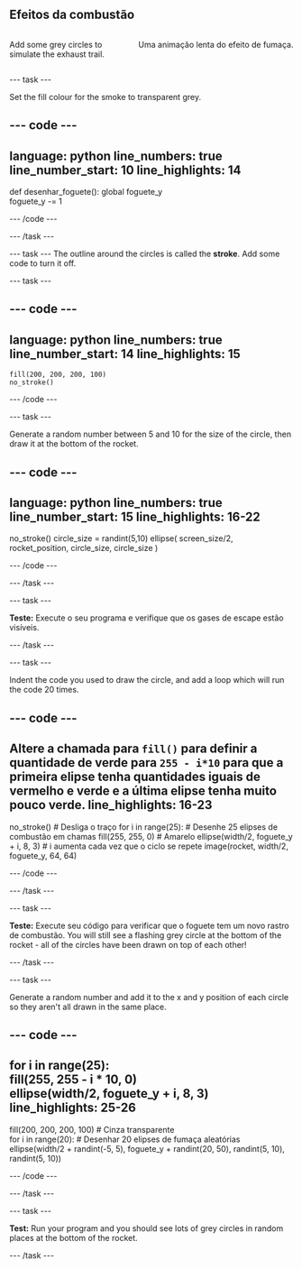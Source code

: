 ## Efeitos da combustão

<div style="display: flex; flex-wrap: wrap">
<div style="flex-basis: 200px; flex-grow: 1; margin-right: 15px;">

Add some grey circles to simulate the exhaust trail. 
</div>
<div>

Uma animação lenta do efeito de fumaça.
</div>
</div>

--- task ---

Set the fill colour for the smoke to transparent grey.

--- code ---
---
language: python line_numbers: true line_number_start: 10
line_highlights: 14
---

def desenhar_foguete(): global foguete_y   
foguete_y -= 1

--- /code ---

--- /task ---


--- task --- The outline around the circles is called the **stroke**. Add some code to turn it off.


--- task ---

--- code ---
---
language: python line_numbers: true line_number_start: 14
line_highlights: 15
---

    fill(200, 200, 200, 100) 
    no_stroke()


--- /code ---

--- task ---

Generate a random number between 5 and 10 for the size of the circle, then draw it at the bottom of the rocket.

--- code ---
---
language: python line_numbers: true line_number_start: 15
line_highlights: 16-22
---

no_stroke() circle_size = randint(5,10) ellipse( screen_size/2, rocket_position, circle_size, circle_size )

--- /code ---

--- /task ---

--- task ---

**Teste:** Execute o seu programa e verifique que os gases de escape estão visíveis.

--- /task ---

--- task ---

Indent the code you used to draw the circle, and add a loop which will run the code 20 times.

--- code ---
---
Altere a chamada para `fill()` para definir a quantidade de verde para `255 - i*10` para que a primeira elipse tenha quantidades iguais de vermelho e verde e a última elipse tenha muito pouco verde.
line_highlights: 16-23
---

no_stroke()  # Desliga o traço for i in range(25): # Desenhe 25 elipses de combustão em chamas fill(255, 255, 0) # Amarelo ellipse(width/2, foguete_y + i, 8, 3) # i aumenta cada vez que o ciclo se repete image(rocket, width/2, foguete_y, 64, 64)


--- /code ---

--- /task ---

--- task ---

**Teste:** Execute seu código para verificar que o foguete tem um novo rastro de combustão. You will still see a flashing grey circle at the bottom of the rocket - all of the circles have been drawn on top of each other!

--- /task ---

--- task ---

Generate a random number and add it to the x and y position of each circle so they aren't all drawn in the same place.


--- code ---
---
for i in range(25):  
fill(255, 255 - i * 10, 0)   
ellipse(width/2, foguete_y + i, 8, 3)
line_highlights: 25-26
---

fill(200, 200, 200, 100)  # Cinza transparente   
for i in range(20):  # Desenhar 20 elipses de fumaça aleatórias    
ellipse(width/2 + randint(-5, 5), foguete_y + randint(20, 50), randint(5, 10), randint(5, 10))

--- /code ---

--- /task ---


--- task ---

**Test:** Run your program and you should see lots of grey circles in random places at the bottom of the rocket.

--- /task ---

